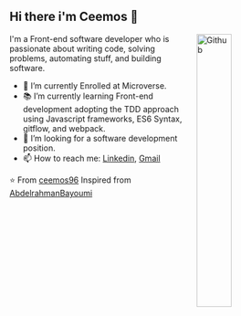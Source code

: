 ## Hi there i'm Ceemos 👋

<img width="35%" align="right" alt="Github" src="https://user-images.githubusercontent.com/48678280/88862734-4903af80-d201-11ea-968b-9c939d88a37c.gif" />

I'm a Front-end software developer who is passionate about writing code, solving problems, automating stuff, and building software.

- 🔭 I’m currently Enrolled at Microverse.
- 📚 I’m currently learning Front-end development adopting the TDD approach using Javascript frameworks, ES6 Syntax, gitflow, and webpack.
- 👯 I’m looking for a software development position. 
- 📫 How to reach me: [Linkedin](https://www.linkedin.com/in/suleiman-olaide-97689b154/), [Gmail](mailto:olaide.suleiman@gmail.com)

⭐️ From [ceemos96](https://github.com/ceemos96)
Inspired from [AbdelrahmanBayoumi](https://github.com/abdelrahmanbayoumi)
